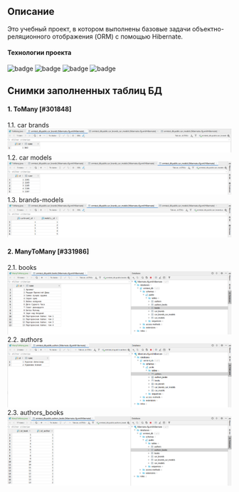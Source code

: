 ## Описание ##
Это учебный проект, в котором выполнены базовые задачи объектно-реляционного отображения (ORM) с помощью Hibernate.
#### Технологии проекта ####
![badge](https://img.shields.io/badge/Java-14-green)
![badge](https://img.shields.io/badge/Maven-3.8-yellow)
![badge](https://img.shields.io/badge/PostgreSQL-9.5-blue)
![badge](https://img.shields.io/badge/Hibernate-5.4-green)
## Снимки заполненных таблиц БД ##
#### 1. ToMany [#301848] ####
1.1. car brands
![screenshot](images/car_brands.png)
1.2. car models
![screenshot](images/car_models.png)
1.3. brands-models
![screenshot](images/car_brands_car_models.png)
#### 2. ManyToMany [#331986] ####
2.1. books
![screenshot](images/books.png)
2.2. authors
![screenshot](images/authors.png)
2.3. authors_books
![screenshot](images/authors_books.png)